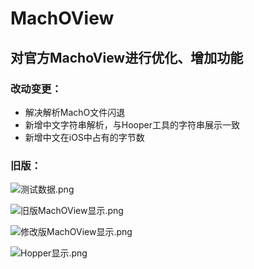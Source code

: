 # MachOView

## 对官方MachoView进行优化、增加功能

### 改动变更：
- 解决解析MachO文件闪退
- 新增中文字符串解析，与Hooper工具的字符串展示一致
- 新增中文在iOS中占有的字节数


### 旧版：
![测试数据.png](https://upload-images.jianshu.io/upload_images/2094754-6950f9ff8169cd81.png?imageMogr2/auto-orient/strip%7CimageView2/2/w/1240)

![旧版MachOView显示.png](https://upload-images.jianshu.io/upload_images/2094754-39e8a85e1ba4da52.png?imageMogr2/auto-orient/strip%7CimageView2/2/w/1240)

![修改版MachOView显示.png](https://upload-images.jianshu.io/upload_images/2094754-74d92a207e9c27e2.png?imageMogr2/auto-orient/strip%7CimageView2/2/w/1240)

![Hopper显示.png](https://upload-images.jianshu.io/upload_images/2094754-a728be8693194d18.png?imageMogr2/auto-orient/strip%7CimageView2/2/w/1240)

